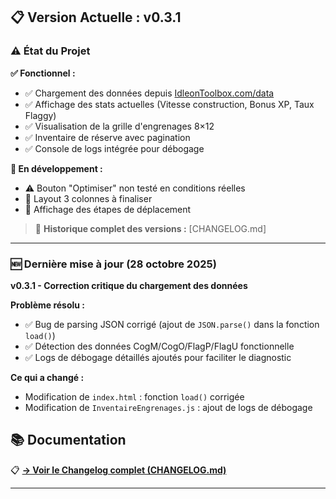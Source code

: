 ## 📋 Version Actuelle : v0.3.1

### ⚠️ État du Projet

**✅ Fonctionnel :**
- ✅ Chargement des données depuis [IdleonToolbox.com/data](https://idleontoolbox.com/data)
- ✅ Affichage des stats actuelles (Vitesse construction, Bonus XP, Taux Flaggy)
- ✅ Visualisation de la grille d'engrenages 8×12
- ✅ Inventaire de réserve avec pagination
- ✅ Console de logs intégrée pour débogage

**🚧 En développement :**
- ⚠️ Bouton "Optimiser" non testé en conditions réelles
- 🚧 Layout 3 colonnes à finaliser
- 🚧 Affichage des étapes de déplacement

> 📖 **Historique complet des versions :** [CHANGELOG.md]

---

### 🆕 Dernière mise à jour (28 octobre 2025)

**v0.3.1 - Correction critique du chargement des données**

**Problème résolu :**
- ✅ Bug de parsing JSON corrigé (ajout de `JSON.parse()` dans la fonction `load()`)
- ✅ Détection des données CogM/CogO/FlagP/FlagU fonctionnelle
- ✅ Logs de débogage détaillés ajoutés pour faciliter le diagnostic

**Ce qui a changé :**
- Modification de `index.html` : fonction `load()` corrigée
- Modification de `InventaireEngrenages.js` : ajout de logs de débogage

## 📚 Documentation

📋 **[→ Voir le Changelog complet (CHANGELOG.md)](CHANGELOG.md)**

 
---



